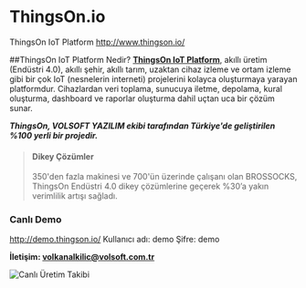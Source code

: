 # ThingsOn.io
ThingsOn IoT Platform http://www.thingson.io/

##ThingsOn IoT Platform Nedir?
[**ThingsOn IoT Platform**](http://www.thingson.io/), akıllı üretim (Endüstri 4.0), akıllı şehir, akıllı tarım, uzaktan cihaz izleme ve ortam izleme gibi bir çok IoT (nesnelerin interneti) projelerini kolayca oluşturmaya yarayan platformdur. Cihazlardan veri toplama, sunucuya iletme, depolama, kural oluşturma, dashboard ve raporlar oluşturma dahil uçtan uca bir çözüm sunar.

***ThingsOn, VOLSOFT YAZILIM ekibi tarafından Türkiye'de geliştirilen %100 yerli bir projedir.***

> #### Dikey Çözümler
> 350'den fazla makinesi ve 700'ün üzerinde çalışanı olan BROSSOCKS, ThingsOn Endüstri 4.0 dikey çözümlerine geçerek %30’a yakın verimlilik artışı sağladı.


### Canlı Demo
http://demo.thingson.io/
Kullanıcı adı: demo
Şifre: demo

**İletişim: volkanalkilic@volsoft.com.tr**

![Canlı Üretim Takibi](http://www.thingson.io/wp-content/uploads/2018/04/xmockup1.jpg.pagespeed.ic.ny6arY75_D.webp)


